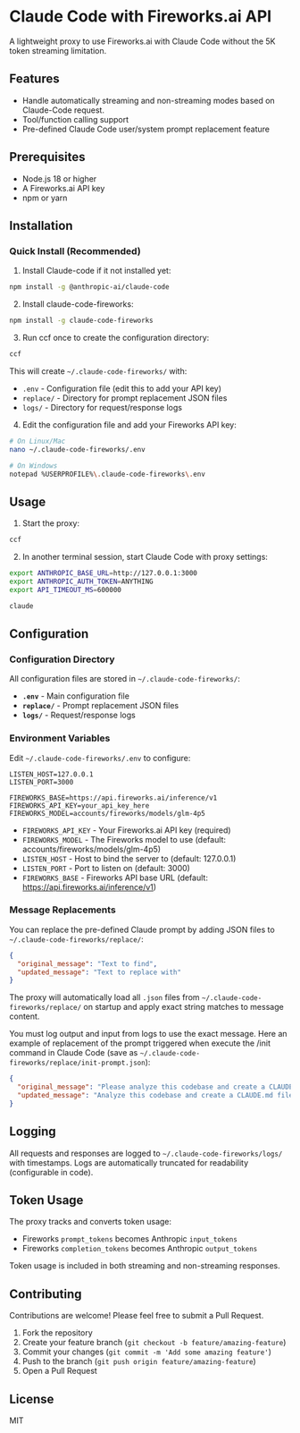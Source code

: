 # Claude Code with Fireworks.ai API

A lightweight proxy to use Fireworks.ai with Claude Code without the 5K token streaming limitation. 

## Features

- Handle automatically streaming and non-streaming modes based on Claude-Code request.
- Tool/function calling support
- Pre-defined Claude Code user/system prompt replacement feature

## Prerequisites

- Node.js 18 or higher
- A Fireworks.ai API key
- npm or yarn

## Installation

### Quick Install (Recommended)

1. Install Claude-code if it not installed yet:
```bash
npm install -g @anthropic-ai/claude-code
```

2. Install claude-code-fireworks:
```bash
npm install -g claude-code-fireworks
```

3. Run ccf once to create the configuration directory:
```bash
ccf
```

This will create `~/.claude-code-fireworks/` with:
- `.env` - Configuration file (edit this to add your API key)
- `replace/` - Directory for prompt replacement JSON files
- `logs/` - Directory for request/response logs

4. Edit the configuration file and add your Fireworks API key:
```bash
# On Linux/Mac
nano ~/.claude-code-fireworks/.env

# On Windows
notepad %USERPROFILE%\.claude-code-fireworks\.env
```

## Usage

1. Start the proxy:
```bash
ccf
```

2. In another terminal session, start Claude Code with proxy settings:
```bash
export ANTHROPIC_BASE_URL=http://127.0.0.1:3000
export ANTHROPIC_AUTH_TOKEN=ANYTHING
export API_TIMEOUT_MS=600000

claude
```

## Configuration

### Configuration Directory

All configuration files are stored in `~/.claude-code-fireworks/`:
- **`.env`** - Main configuration file
- **`replace/`** - Prompt replacement JSON files
- **`logs/`** - Request/response logs

### Environment Variables

Edit `~/.claude-code-fireworks/.env` to configure:

```env
LISTEN_HOST=127.0.0.1
LISTEN_PORT=3000

FIREWORKS_BASE=https://api.fireworks.ai/inference/v1
FIREWORKS_API_KEY=your_api_key_here
FIREWORKS_MODEL=accounts/fireworks/models/glm-4p5
```

- `FIREWORKS_API_KEY` - Your Fireworks.ai API key (required)
- `FIREWORKS_MODEL` - The Fireworks model to use (default: accounts/fireworks/models/glm-4p5)
- `LISTEN_HOST` - Host to bind the server to (default: 127.0.0.1)
- `LISTEN_PORT` - Port to listen on (default: 3000)
- `FIREWORKS_BASE` - Fireworks API base URL (default: https://api.fireworks.ai/inference/v1)

### Message Replacements

You can replace the pre-defined Claude prompt by adding JSON files to `~/.claude-code-fireworks/replace/`:

```json
{
  "original_message": "Text to find",
  "updated_message": "Text to replace with"
}
```

The proxy will automatically load all `.json` files from `~/.claude-code-fireworks/replace/` on startup and apply exact string matches to message content. 

You must log output and input from logs to use the exact message. Here an example of replacement of the prompt triggered when execute the /init command in Claude Code (save as `~/.claude-code-fireworks/replace/init-prompt.json`):

```json
{
  "original_message": "Please analyze this codebase and create a CLAUDE.md file, which will be given to future instances of Claude Code to operate in this repository.\n\nWhat to add:\n1. Commands that will be commonly used, such as how to build, lint, and run tests. Include the necessary commands to develop in this codebase, such as how to run a single test.\n2. High-level code architecture and structure so that future instances can be productive more quickly. Focus on the \"big picture\" architecture that requires reading multiple files to understand.\n\nUsage notes:\n- If there's already a CLAUDE.md, suggest improvements to it.\n- When you make the initial CLAUDE.md, do not repeat yourself and do not include obvious instructions like \"Provide helpful error messages to users\", \"Write unit tests for all new utilities\", \"Never include sensitive information (API keys, tokens) in code or commits\".\n- Avoid listing every component or file structure that can be easily discovered.\n- Don't include generic development practices.\n- If there are Cursor rules (in .cursor/rules/ or .cursorrules) or Copilot rules (in .github/copilot-instructions.md), make sure to include the important parts.\n- If there is a README.md, make sure to include the important parts.\n- Do not make up information such as \"Common Development Tasks\", \"Tips for Development\", \"Support and Documentation\" unless this is expressly included in other files that you read.\n- Be sure to prefix the file with the following text:\n\n```\n# CLAUDE.md\n\nThis file provides guidance to Claude Code (claude.ai/code) when working with code in this repository.\n```",
  "updated_message": "Analyze this codebase and create a CLAUDE.md file for future Claude Code instances.\n\nInclude:\n1. Common commands: build, lint, test, and single test execution\n2. High-level architecture requiring multi-file understanding\n\nRules:\n- Suggest improvements if CLAUDE.md exists\n- Skip obvious practices (error messages, tests, no secrets)\n- Skip file listings, component inventories, generic dev advice\n- Skip fabricated sections unless in existing files\n- Include important parts from: .cursor/rules/, .cursorrules, .github/copilot-instructions.md, README.md\n- Prefix with:\n\n# CLAUDE.md\n\nThis file provides guidance to Claude Code (claude.ai/code) when working with code in this repository.\n"
}
```

## Logging

All requests and responses are logged to `~/.claude-code-fireworks/logs/` with timestamps. Logs are automatically truncated for readability (configurable in code).

## Token Usage

The proxy tracks and converts token usage:
- Fireworks `prompt_tokens` becomes Anthropic `input_tokens`
- Fireworks `completion_tokens` becomes Anthropic `output_tokens`

Token usage is included in both streaming and non-streaming responses.

## Contributing

Contributions are welcome! Please feel free to submit a Pull Request.

1. Fork the repository
2. Create your feature branch (`git checkout -b feature/amazing-feature`)
3. Commit your changes (`git commit -m 'Add some amazing feature'`)
4. Push to the branch (`git push origin feature/amazing-feature`)
5. Open a Pull Request

## License

MIT
